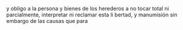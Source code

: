 y obligo a la persona y bienes de los herederos a no tocar
total ni parcialmente, interpretar ni reclamar esta li
bertad, y manumisión sin embargo de las causas que para